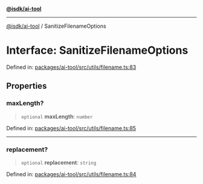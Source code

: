 [**@isdk/ai-tool**](../README.md)

***

[@isdk/ai-tool](../globals.md) / SanitizeFilenameOptions

# Interface: SanitizeFilenameOptions

Defined in: [packages/ai-tool/src/utils/filename.ts:83](https://github.com/isdk/ai-tool.js/blob/62dd65284e1c50d2e8546a14ae292154369bdb2c/src/utils/filename.ts#L83)

## Properties

### maxLength?

> `optional` **maxLength**: `number`

Defined in: [packages/ai-tool/src/utils/filename.ts:85](https://github.com/isdk/ai-tool.js/blob/62dd65284e1c50d2e8546a14ae292154369bdb2c/src/utils/filename.ts#L85)

***

### replacement?

> `optional` **replacement**: `string`

Defined in: [packages/ai-tool/src/utils/filename.ts:84](https://github.com/isdk/ai-tool.js/blob/62dd65284e1c50d2e8546a14ae292154369bdb2c/src/utils/filename.ts#L84)
